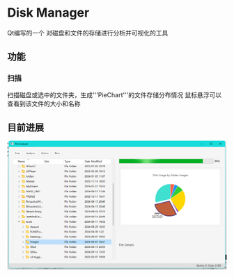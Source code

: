 # Disk Manager
Qt编写的一个  对磁盘和文件的存储进行分析并可视化的工具
## 功能
### 扫描
扫描磁盘或选中的文件夹，生成'''PieChart'''的文件存储分布情况
鼠标悬浮可以查看到该文件的大小和名称

## 目前进展
![step1 exhibit img](images/step1.png)
